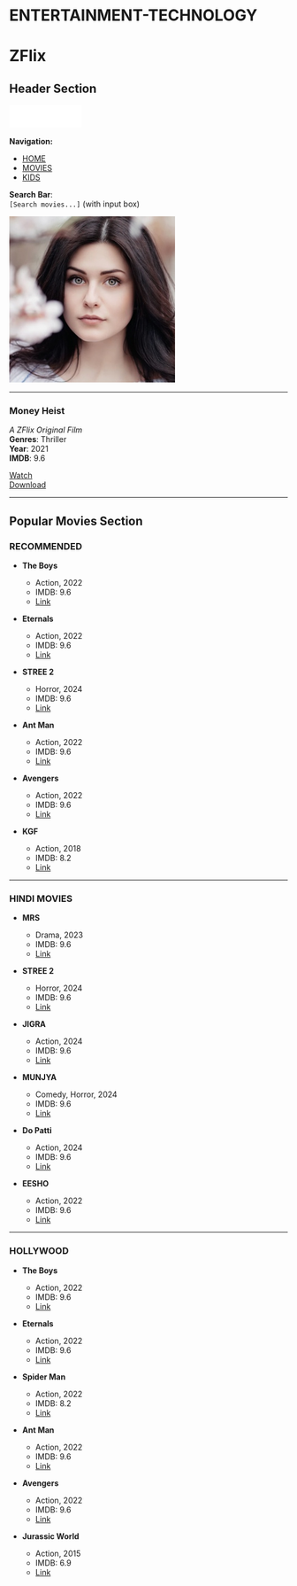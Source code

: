 # ENTERTAINMENT-TECHNOLOGY
# ZFlix

## Header Section

![ZFlix Logo](logo.png)

**Navigation:**
- [HOME](#)
- [MOVIES](move%20sec/moviesection.html)
- [KIDS](New%20folder%20(4)/kids/kids.html)

**Search Bar**:  
`[Search movies...]` (with input box)

![User Profile](user.jpg)

---

### Money Heist
*A ZFlix Original Film*  
**Genres**: Thriller  
**Year**: 2021  
**IMDB**: 9.6

[Watch](#)  
[Download](https://m2.protonmovies.top/series/425-money-heist-2017.html)

---

## Popular Movies Section

### RECOMMENDED

- **The Boys**  
  - Action, 2022  
  - IMDB: 9.6  
  - [Link](https://m.protonmovies.top/series/42-the-boys-2019.html)
  
- **Eternals**  
  - Action, 2022  
  - IMDB: 9.6  
  - [Link](https://m.protonmovies.top/movie/2297-eternals-2021.html)
  
- **STREE 2**  
  - Horror, 2024  
  - IMDB: 9.6  
  - [Link](https://m.protonmovies.top/movie/4623-stree-2-2024-pmd-2024-11-25.html)
  
- **Ant Man**  
  - Action, 2022  
  - IMDB: 9.6  
  - [Link](https://m.protonmovies.top/movie/560-ant-man-2015.html)
  
- **Avengers**  
  - Action, 2022  
  - IMDB: 9.6  
  - [Link](https://m.protonmovies.top/movie/2583-avengers-endgame-2019.html)

- **KGF**  
  - Action, 2018  
  - IMDB: 8.2  
  - [Link](#)

---

### HINDI MOVIES

- **MRS**  
  - Drama, 2023  
  - IMDB: 9.6  
  - [Link](https://m.protonmovies.top/movie/6056-mrs-2025.html)
  
- **STREE 2**  
  - Horror, 2024  
  - IMDB: 9.6  
  - [Link](https://m.protonmovies.top/movie/4623-stree-2-2024-pmd-2024-11-25.html)

- **JIGRA**  
  - Action, 2024  
  - IMDB: 9.6  
  - [Link](https://m.protonmovies.top/movie/5192-jigra-2024-pmd-2025-01-09.html)

- **MUNJYA**  
  - Comedy, Horror, 2024  
  - IMDB: 9.6  
  - [Link](https://m.protonmovies.top/movie/3387-munjya-2024-pmd-2025-01-09.html)

- **Do Patti**  
  - Action, 2024  
  - IMDB: 9.6  
  - [Link](https://m.protonmovies.top/movie/5279-do-patti-2024.html)

- **EESHO**  
  - Action, 2022  
  - IMDB: 9.6  
  - [Link](#)

---

### HOLLYWOOD

- **The Boys**  
  - Action, 2022  
  - IMDB: 9.6  
  - [Link](https://m.protonmovies.top/series/42-the-boys-2019.html)
  
- **Eternals**  
  - Action, 2022  
  - IMDB: 9.6  
  - [Link](https://m.protonmovies.top/movie/2297-eternals-2021.html)
  
- **Spider Man**  
  - Action, 2022  
  - IMDB: 8.2  
  - [Link](https://m.protonmovies.top/movie/1576-spider-man-no-way-home-2021.html)

- **Ant Man**  
  - Action, 2022  
  - IMDB: 9.6  
  - [Link](https://m.protonmovies.top/movie/560-ant-man-2015.html)

- **Avengers**  
  - Action, 2022  
  - IMDB: 9.6  
  - [Link](https://m.protonmovies.top/movie/2583-avengers-endgame-2019.html)

- **Jurassic World**  
  - Action, 2015  
  - IMDB: 6.9  
  - [Link](#)
